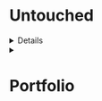 # Untouched  
<details>
  <sumary>Public Wallet</summary> 
  <br>
  - [ ] - Generate a Qr Code  
  - [ ] - Add the credentials required for the qr code  
  - [ ] - Generate Dynamic links for creation and updation of the data 
</details>
<details>
  <summary><h1>Portfolio</h1></summary>  
  - [ ] - Make a Gradient color changing smoke in the background  
  - [ ] - Add a transparent card over to it transparency - 80%  
</details?
